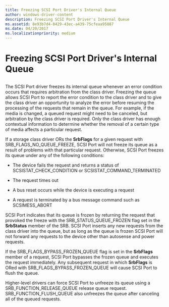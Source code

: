 ```yaml
---
title: Freezing SCSI Port Driver's Internal Queue
author: windows-driver-content
description: Freezing SCSI Port Driver's Internal Queue
ms.assetid: 8e93b7d4-8429-43ec-a439-75cfeaa95887
ms.date: 04/20/2017
ms.localizationpriority: medium
---
```


# Freezing SCSI Port Driver's Internal Queue


## <span id="ddk_freezing_scsi_port_drivers_internal_queue_kg"></span><span id="DDK_FREEZING_SCSI_PORT_DRIVERS_INTERNAL_QUEUE_KG"></span>


The SCSI Port driver freezes its internal queue whenever an error condition occurs that requires arbitration from the class driver. Freezing the queue allows SCSI Port to report the error condition to the class driver and to give the class driver an opportunity to analyze the error before resuming the processing of the requests that remain in the queue. For example, if the media is changed, a queued request might need to be canceled, but arbitration by the class driver is required. Only the class driver has enough contextual information to determine whether the removal of a certain type of media affects a particular request.

If a storage class driver ORs the **SrbFlags** for a given request with SRB\_FLAGS\_NO\_QUEUE\_FREEZE, SCSI Port will not freeze its queue as a result of problems with that particular request. Otherwise, SCSI Port freezes its queue under any of the following conditions:

-   The device fails the request and returns a status of SCSISTAT\_CHECK\_CONDITION or SCSISTAT\_COMMAND\_TERMINATED

-   The request times out

-   A bus reset occurs while the device is executing a request

-   A request is terminated by a bus message command such as SCSIMESS\_ABORT

SCSI Port indicates that its queue is frozen by returning the request that provoked the freeze with the SRB\_STATUS\_QUEUE\_FROZEN flag set in the **SrbStatus** member of the SRB. SCSI Port inserts any new requests from the class driver into the queue, but as long as the queue is frozen SCSI Port will not forward any requests to the device other than autosense and power requests.

If the SRB\_FLAGS\_BYPASS\_FROZEN\_QUEUE flag is set in the **SrbFlags** member of a request, SCSI Port bypasses the frozen queue and executes the request immediately. Any subsequent request in which **SrbFlags** is ORed with SRB\_FLAGS\_BYPASS\_FROZEN\_QUEUE will cause SCSI Port to flush the queue.

Higher-level drivers can force SCSI Port to unfreeze its queue using a SRB\_FUNCTION\_RELEASE\_QUEUE release queue request. SRB\_FUNCTION\_FLUSH\_QUEUE also unfreezes the queue after canceling all of the queued requests.

 

 




